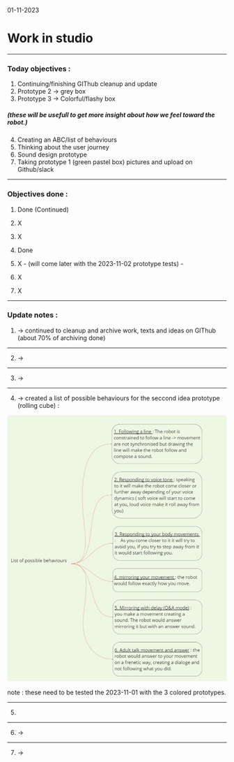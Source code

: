 01-11-2023
# Work in studio 

---

### Today objectives :
1. Continuing/finishing GIThub cleanup and update
2. Prototype 2 -> grey box
3. Prototype 3 -> Colorful/flashy box
 ##### (these will be usefull to get more insight about how we feel toward the robot.)

4. Creating an ABC/list of behaviours
5. Thinking about the user journey
6. Sound design prototype
7. Taking prototype 1 (green pastel box) pictures and upload on Github/slack

---

### Objectives done : 

1. Done (Continued)

2. X

3. X

4. Done

5. X - (will come later with the 2023-11-02 prototype tests) -

6. X

7. X

---

### Update notes : 

1. -> continued to cleanup and archive work, texts and ideas on GIThub (about 70% of archiving done)

---

2. ->

---

3. ->

---

4. -> created a list of possible behaviours for the seccond idea prototype (rolling cube) :

![ImgV1Behaviours](images/2023-11-01-miro-V1bot-behaviours.png)

note : these need to be tested the 2023-11-01 with the 3 colored prototypes.

---

5. 

---

6. ->

---

7. ->
